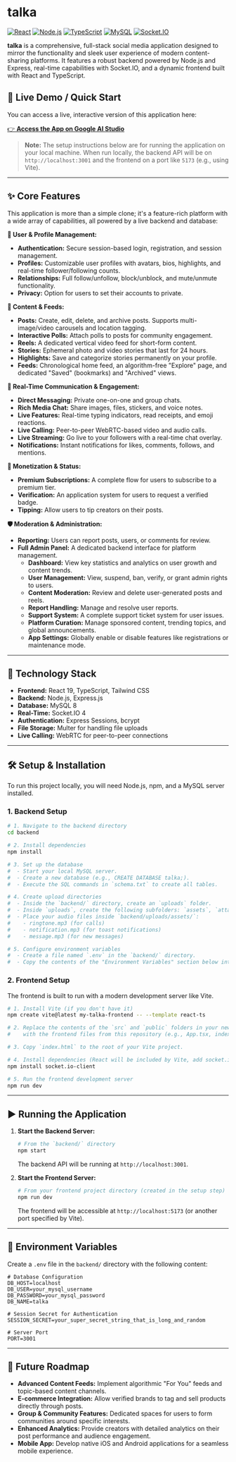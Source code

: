 
# talka

[![React](https://img.shields.io/badge/React-19-blue?logo=react)](https://react.dev/) [![Node.js](https://img.shields.io/badge/Node.js-20.x-green?logo=nodedotjs)](https://nodejs.org/) [![TypeScript](https://img.shields.io/badge/TypeScript-5.x-blue?logo=typescript)](https://www.typescriptlang.org/) [![MySQL](https://img.shields.io/badge/MySQL-8.x-orange?logo=mysql)](https://www.mysql.com/) [![Socket.IO](https://img.shields.io/badge/Socket.IO-4.x-black?logo=socketdotio)](https://socket.io/)

**talka** is a comprehensive, full-stack social media application designed to mirror the functionality and sleek user experience of modern content-sharing platforms. It features a robust backend powered by Node.js and Express, real-time capabilities with Socket.IO, and a dynamic frontend built with React and TypeScript.

## 🚀 Live Demo / Quick Start

You can access a live, interactive version of this application here:

[👉 **Access the App on Google AI Studio**](https://aistudio.google.com/apps/drive/1KuihIX7VVASmNuBjhw-Tf_1M28nVu2_d?showAssistant=true&showPreview=true)

> **Note:** The setup instructions below are for running the application on your local machine. When run locally, the backend API will be on `http://localhost:3001` and the frontend on a port like `5173` (e.g., using Vite).

---

## ✨ Core Features

This application is more than a simple clone; it's a feature-rich platform with a wide array of capabilities, all powered by a live backend and database:

**👤 User & Profile Management:**
*   **Authentication:** Secure session-based login, registration, and session management.
*   **Profiles:** Customizable user profiles with avatars, bios, highlights, and real-time follower/following counts.
*   **Relationships:** Full follow/unfollow, block/unblock, and mute/unmute functionality.
*   **Privacy:** Option for users to set their accounts to private.

**📰 Content & Feeds:**
*   **Posts:** Create, edit, delete, and archive posts. Supports multi-image/video carousels and location tagging.
*   **Interactive Polls:** Attach polls to posts for community engagement.
*   **Reels:** A dedicated vertical video feed for short-form content.
*   **Stories:** Ephemeral photo and video stories that last for 24 hours.
*   **Highlights:** Save and categorize stories permanently on your profile.
*   **Feeds:** Chronological home feed, an algorithm-free "Explore" page, and dedicated "Saved" (bookmarks) and "Archived" views.

**💬 Real-Time Communication & Engagement:**
*   **Direct Messaging:** Private one-on-one and group chats.
*   **Rich Media Chat:** Share images, files, stickers, and voice notes.
*   **Live Features:** Real-time typing indicators, read receipts, and emoji reactions.
*   **Live Calling:** Peer-to-peer WebRTC-based video and audio calls.
*   **Live Streaming:** Go live to your followers with a real-time chat overlay.
*   **Notifications:** Instant notifications for likes, comments, follows, and mentions.

**💎 Monetization & Status:**
*   **Premium Subscriptions:** A complete flow for users to subscribe to a premium tier.
*   **Verification:** An application system for users to request a verified badge.
*   **Tipping:** Allow users to tip creators on their posts.

**🛡️ Moderation & Administration:**
*   **Reporting:** Users can report posts, users, or comments for review.
*   **Full Admin Panel:** A dedicated backend interface for platform management.
    *   **Dashboard:** View key statistics and analytics on user growth and content trends.
    *   **User Management:** View, suspend, ban, verify, or grant admin rights to users.
    *   **Content Moderation:** Review and delete user-generated posts and reels.
    *   **Report Handling:** Manage and resolve user reports.
    *   **Support System:** A complete support ticket system for user issues.
    *   **Platform Curation:** Manage sponsored content, trending topics, and global announcements.
    *   **App Settings:** Globally enable or disable features like registrations or maintenance mode.

---

## 🔧 Technology Stack

*   **Frontend:** React 19, TypeScript, Tailwind CSS
*   **Backend:** Node.js, Express.js
*   **Database:** MySQL 8
*   **Real-Time:** Socket.IO 4
*   **Authentication:** Express Sessions, bcrypt
*   **File Storage:** Multer for handling file uploads
*   **Live Calling:** WebRTC for peer-to-peer connections

---

## 🛠️ Setup & Installation

To run this project locally, you will need Node.js, npm, and a MySQL server installed.

### 1. Backend Setup

```bash
# 1. Navigate to the backend directory
cd backend

# 2. Install dependencies
npm install

# 3. Set up the database
#  - Start your local MySQL server.
#  - Create a new database (e.g., CREATE DATABASE talka;).
#  - Execute the SQL commands in `schema.txt` to create all tables.

# 4. Create upload directories
#  - Inside the `backend/` directory, create an `uploads` folder.
#  - Inside `uploads`, create the following subfolders: `assets`, `attachments`, `carousel`, `stickers`.
#  - Place your audio files inside `backend/uploads/assets/`:
#    - ringtone.mp3 (for calls)
#    - notification.mp3 (for toast notifications)
#    - message.mp3 (for new messages)

# 5. Configure environment variables
#  - Create a file named `.env` in the `backend/` directory.
#  - Copy the contents of the "Environment Variables" section below into it and fill in your details.
```

### 2. Frontend Setup

The frontend is built to run with a modern development server like Vite.

```bash
# 1. Install Vite (if you don't have it)
npm create vite@latest my-talka-frontend -- --template react-ts

# 2. Replace the contents of the `src` and `public` folders in your new Vite project
#    with the frontend files from this repository (e.g., App.tsx, index.tsx, components/, etc.).

# 3. Copy `index.html` to the root of your Vite project.

# 4. Install dependencies (React will be included by Vite, add socket.io-client)
npm install socket.io-client

# 5. Run the frontend development server
npm run dev
```

---

## ▶️ Running the Application

1.  **Start the Backend Server:**
    ```bash
    # From the `backend/` directory
    npm start
    ```
    The backend API will be running at `http://localhost:3001`.

2.  **Start the Frontend Server:**
    ```bash
    # From your frontend project directory (created in the setup step)
    npm run dev
    ```
    The frontend will be accessible at `http://localhost:5173` (or another port specified by Vite).

---

## 🤫 Environment Variables

Create a `.env` file in the `backend/` directory with the following content:

```env
# Database Configuration
DB_HOST=localhost
DB_USER=your_mysql_username
DB_PASSWORD=your_mysql_password
DB_NAME=talka

# Session Secret for Authentication
SESSION_SECRET=your_super_secret_string_that_is_long_and_random

# Server Port
PORT=3001
```

---

## 🚀 Future Roadmap

*   **Advanced Content Feeds:** Implement algorithmic "For You" feeds and topic-based content channels.
*   **E-commerce Integration:** Allow verified brands to tag and sell products directly through posts.
*   **Group & Community Features:** Dedicated spaces for users to form communities around specific interests.
*   **Enhanced Analytics:** Provide creators with detailed analytics on their post performance and audience engagement.
*   **Mobile App:** Develop native iOS and Android applications for a seamless mobile experience.

